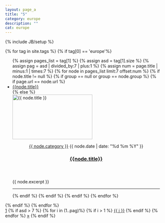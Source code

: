 ```yaml
---
layout: page_a
title: "5"
category: europe
description: ""
cat: europe
---
```

{% include JB/setup %}

{% for tag in site.tags %} 
	{% if tag[0] == 'europe'%}
  <ul >
    {% assign pages_list = tag[1] %} 
    {% assign asd = tag[1].size %} 
  {% assign pag = asd | divided_by:7 | plus:1 %}
  {% assign num = page.title | minus:1 | times:7 %}
      {% for node in pages_list limit:7 offset:num %}
    {% if node.title != null %}
      {% if group == null or group == node.group %}
        {% if page.url == node.url %}
        <li class="active"><a href="{{ BASE_PATH }}{{node.url}}" class="active">{{node.title}}</a></li>
        {% else %}
        <article class="content-list clearfix">
  <div class="content-thumb content-list-thumb"> 
    <a href="{{ BASE_PATH }}{{node.url}}">
      <img width="260" height="146" src="{{ BASE_PATH }}/{{node.category}}/{{ node.image }}" class="attachment-content-list wp-post-image" alt="{{ node.title }}" /></a>
    </div> 
    <header class="content-list-header">
      <p class="entry-meta"> 
        <span class="entry-meta-cats">
          <a href="{{ BASE_PATH }}/{{node.category}}" rel="category tag">{{ node.category }}</a>
        </span> 
        <span class="entry-meta-date updated">{{ node.date | date: "%d %m %Y" }}</span>
      </p>
      <h3 class="content-list-title">
        <a href="{{ BASE_PATH }}{{node.url}}" rel="bookmark">{{node.title}}</a>
      </h3> 
    </header>
    <div class="content-list-excerpt">
      <p>{{ node.excerpt }}</p>
    </div> 
</article>
<hr class="mh-separator content-list-separator">
        {% endif %}
      {% endif %}
    {% endif %}
  {% endfor %}
  </ul>
  {% endif %}
{% endfor %}
<div class="pagination clearfix">
  <a class='page-numbers' href="index.html">1</a> 
    {% if asd > 7 %}
    {% for i in (1..pag)%}
    {% if i > 1 %}
    <a class='page-numbers' href='{{ i }}.html'>{{ i }}</a> 
    {% endif %}
    {% endfor %}
    <a class="next page-numbers" href="{{ pag }}.html">&raquo;</a>
    {% endif %}
</div>